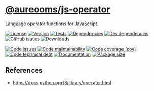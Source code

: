 [@aureooms/js-operator](https://make-github-pseudonymous-again.github.io/js-operator)
==

Language operator functions for JavaScript.

[![License](https://img.shields.io/github/license/make-github-pseudonymous-again/js-operator.svg)](https://raw.githubusercontent.com/make-github-pseudonymous-again/js-operator/main/LICENSE)
[![Version](https://img.shields.io/npm/v/@aureooms/js-operator.svg)](https://www.npmjs.org/package/@aureooms/js-operator)
[![Tests](https://img.shields.io/github/workflow/status/make-github-pseudonymous-again/js-operator/ci:test?event=push&label=tests)](https://github.com/make-github-pseudonymous-again/js-operator/actions/workflows/ci:test.yml?query=branch:main)
[![Dependencies](https://img.shields.io/david/make-github-pseudonymous-again/js-operator.svg)](https://david-dm.org/make-github-pseudonymous-again/js-operator)
[![Dev dependencies](https://img.shields.io/david/dev/make-github-pseudonymous-again/js-operator.svg)](https://david-dm.org/make-github-pseudonymous-again/js-operator?type=dev)
[![GitHub issues](https://img.shields.io/github/issues/make-github-pseudonymous-again/js-operator.svg)](https://github.com/make-github-pseudonymous-again/js-operator/issues)
[![Downloads](https://img.shields.io/npm/dm/@aureooms/js-operator.svg)](https://www.npmjs.org/package/@aureooms/js-operator)

[![Code issues](https://img.shields.io/codeclimate/issues/make-github-pseudonymous-again/js-operator.svg)](https://codeclimate.com/github/make-github-pseudonymous-again/js-operator/issues)
[![Code maintainability](https://img.shields.io/codeclimate/maintainability/make-github-pseudonymous-again/js-operator.svg)](https://codeclimate.com/github/make-github-pseudonymous-again/js-operator/trends/churn)
[![Code coverage (cov)](https://img.shields.io/codecov/c/gh/make-github-pseudonymous-again/js-operator/main.svg)](https://codecov.io/gh/make-github-pseudonymous-again/js-operator)
[![Code technical debt](https://img.shields.io/codeclimate/tech-debt/make-github-pseudonymous-again/js-operator.svg)](https://codeclimate.com/github/make-github-pseudonymous-again/js-operator/trends/technical_debt)
[![Documentation](https://make-github-pseudonymous-again.github.io/js-operator/badge.svg)](https://make-github-pseudonymous-again.github.io/js-operator/source.html)
[![Package size](https://img.shields.io/bundlephobia/minzip/@aureooms/js-operator)](https://bundlephobia.com/result?p=@aureooms/js-operator)


## References

  - https://docs.python.org/3/library/operator.html
